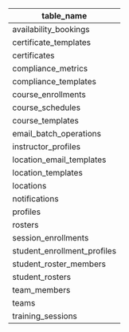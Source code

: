 | table_name                  |
| --------------------------- |
| availability_bookings       |
| certificate_templates       |
| certificates                |
| compliance_metrics          |
| compliance_templates        |
| course_enrollments          |
| course_schedules            |
| course_templates            |
| email_batch_operations      |
| instructor_profiles         |
| location_email_templates    |
| location_templates          |
| locations                   |
| notifications               |
| profiles                    |
| rosters                     |
| session_enrollments         |
| student_enrollment_profiles |
| student_roster_members      |
| student_rosters             |
| team_members                |
| teams                       |
| training_sessions           |